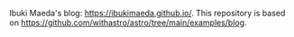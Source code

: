 Ibuki Maeda's blog: https://ibukimaeda.github.io/.
This repository is based on https://github.com/withastro/astro/tree/main/examples/blog.

